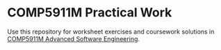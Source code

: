# COMP5911M Practical Work

Use this repository for worksheet exercises and coursework solutions in
[COMP5911M Advanced Software Engineering](https://comp5911m.info).


